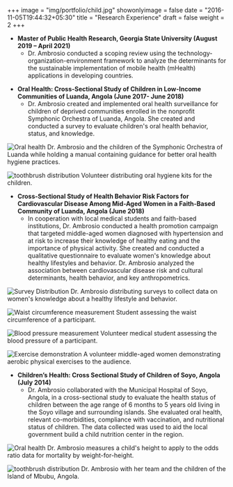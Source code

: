 +++
image = "img/portfolio/child.jpg"
showonlyimage = false
date = "2016-11-05T19:44:32+05:30"
title = "Research Experience"
draft = false
weight = 2
+++



* **Master of Public Health Research, Georgia State University (August 2019 – April 2021)**
  *  Dr. Ambrosio conducted a scoping review using the technology-organization-environment framework to analyze the 
determinants for the sustainable implementation of mobile health (mHealth) applications in developing countries. 

<!--more-->

* **Oral Health: Cross-Sectional Study of Children in Low-Income Communities of Luanda, Angola (June 2017- June 2018)**
  * Dr.  Ambrosio created and implemented oral health surveillance for children of deprived communities enrolled in the nonprofit Symphonic Orchestra of Luanda, Angola. She created and conducted a survey to evaluate children's oral health behavior, status, and knowledge.
  
![Oral health][5]
Dr. Ambrosio and the children of the Symphonic Orchestra of Luanda while holding a manual containing guidance for better oral health hygiene practices. 

![toothbrush distribution][6]
Volunteer distributing oral hygiene kits for the children.  
  
<!--more-->  
* **Cross-Sectional Study of Health Behavior Risk Factors for Cardiovascular Disease Among Mid-Aged Women in a Faith-Based Community of Luanda, Angola (June 2018)**
  * In cooperation with local medical students and faith-based institutions, Dr. Ambrosio conducted a health promotion campaign that targeted middle-aged women diagnosed with hypertension and at risk to increase their knowledge of healthy eating and the importance of physical activity. She created and conducted a qualitative questionnaire to evaluate women's knowledge about healthy lifestyles and behavior. Dr. Ambrosio analyzed the association between cardiovascular disease risk and cultural determinants, health behavior, and key anthropometrics.

<!--more-->  

![Survey Distribution][1]
Dr. Ambrosio distributing surveys to collect data on women's knowledge about a healthy lifestyle and behavior.


![Waist circumference measurement][2]
Student assessing the waist circumference of a participant.


![Blood pressure measurement][3]
Volunteer medical student assessing the blood pressure of a participant.


![Exercise demonstration][4]
A volunteer middle-aged women demonstrating aerobic physical exercises to the audience.


<!--more-->  
* **Children’s Health: Cross Sectional Study of Children of Soyo, Angola (July 2014)**
  * Dr. Ambrosio collaborated with the Municipal Hospital of Soyo, Angola, in a cross-sectional study to evaluate the health status of children between the age range of 6 months to 5 years old living in the Soyo village and surrounding islands. She evaluated oral health, relevant co-morbidities, compliance with vaccination, and nutritional status of children. The data collected was used to aid the local government build a child nutrition center in the region.
   
![Oral health][7]
Dr. Ambrosio measures a child's height to apply to the odds ratio data for mortality by weight-for-height. 

![toothbrush distribution][8]
Dr. Ambrosio with her team and the children of the Island of Mbubu, Angola.

[1]: /img/hyper1.jpg
[2]: /img/hyper2.jpg
[3]: /img/hyper3.jpg
[4]: /img/hyper5.jpg

[5]: /img/oral3.jpg
[6]: /img/oral1.jpg

[7]: /img/child.jpg
[8]: /img/child1.jpg
